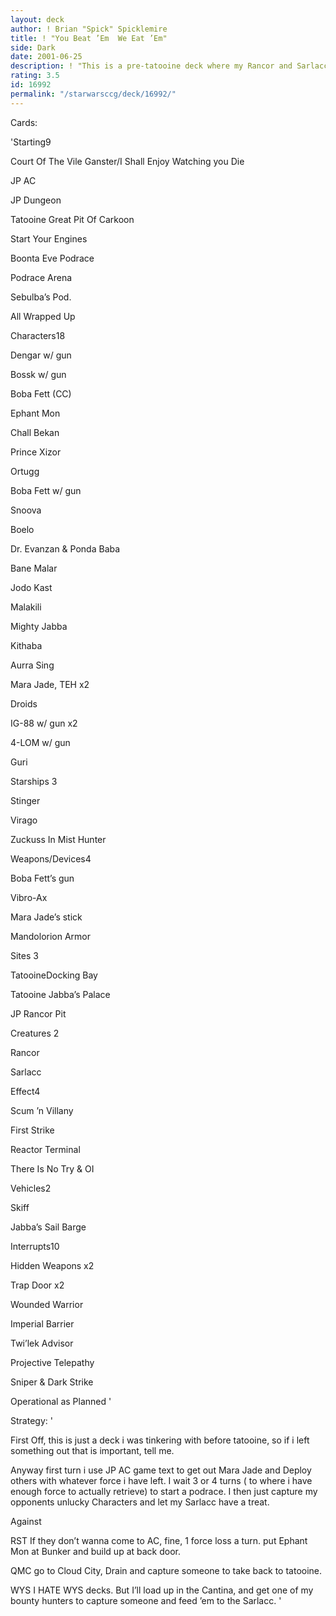 ```yaml
---
layout: deck
author: ! Brian "Spick" Spicklemire
title: ! "You Beat ’Em  We Eat ’Em"
side: Dark
date: 2001-06-25
description: ! "This is a pre-tatooine deck where my Rancor and Sarlacc always seem to be kept well fed."
rating: 3.5
id: 16992
permalink: "/starwarsccg/deck/16992/"
---
```

Cards: 

'Starting9

Court Of The Vile Ganster/I Shall Enjoy Watching you Die

JP AC

JP Dungeon

Tatooine Great Pit Of Carkoon

Start Your Engines

Boonta Eve Podrace

Podrace Arena

Sebulba’s Pod.

All Wrapped Up


Characters18

Dengar w/ gun

Bossk w/ gun

Boba Fett (CC)

Ephant Mon

Chall Bekan

Prince Xizor

Ortugg

Boba Fett w/ gun

Snoova

Boelo

Dr. Evanzan & Ponda Baba

Bane Malar 

Jodo Kast

Malakili

Mighty Jabba

Kithaba

Aurra Sing

Mara Jade, TEH x2


Droids

IG-88 w/ gun x2

4-LOM w/ gun

Guri


Starships 3

Stinger

Virago

Zuckuss In Mist Hunter


Weapons/Devices4

Boba Fett’s gun

Vibro-Ax

Mara Jade’s stick

Mandolorion Armor


Sites 3

TatooineDocking Bay

Tatooine Jabba’s Palace

JP Rancor Pit


Creatures 2

Rancor

Sarlacc


Effect4

Scum ’n Villany

First Strike

Reactor Terminal

There Is No Try & OI


Vehicles2

Skiff

Jabba’s Sail Barge


Interrupts10

Hidden Weapons x2

Trap Door x2

Wounded Warrior

Imperial Barrier

Twi’lek Advisor

Projective Telepathy

Sniper & Dark Strike

Operational as Planned '

Strategy: '

First Off, this is just a deck i was tinkering with before tatooine, so if i left something out that is important, tell me.


Anyway first turn i use JP AC game text to get out Mara Jade and Deploy others with whatever force i have left. I wait 3 or 4 turns ( to where i have enough force to actually retrieve) to start a podrace. I then just capture my opponents unlucky Characters and let my Sarlacc have a treat.



Against


RST If they don’t wanna come to AC, fine, 1 force loss a turn. put Ephant Mon at Bunker and build up at back door.


QMC go to Cloud City, Drain and capture someone to take back to tatooine.


WYS I HATE WYS decks. But I’ll load up in the Cantina, and get one of my bounty hunters to capture someone and feed ’em to the Sarlacc. '
